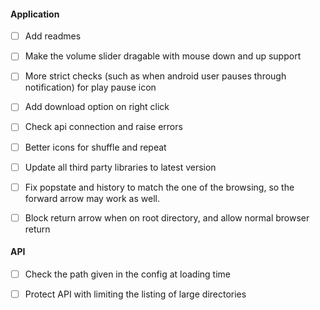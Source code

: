 #### Application

 - [ ] Add readmes

 - [ ] Make the volume slider dragable with mouse down and up support

 - [ ] More strict checks (such as when android user pauses through notification) for play pause icon

 - [ ] Add download option on right click

 - [ ] Check api connection and raise errors

 - [ ] Better icons for shuffle and repeat
 - [ ] Update all third party libraries to latest version

 - [ ] Fix popstate and history to match the one of the browsing, so the forward arrow may work as well.
 - [ ] Block return arrow when on root directory, and allow normal browser return


#### API

 - [ ] Check the path given in the config at loading time
 
 - [ ] Protect API with limiting the listing of large directories
